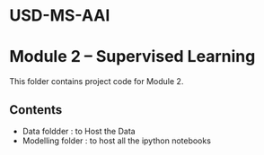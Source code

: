 # USD-MS-AAI
# Module 2 – Supervised Learning

This folder contains project code for Module 2.

## Contents
-  Data foldder : to Host the Data
- Modelling folder : to host all the ipython notebooks


